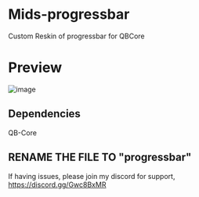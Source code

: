 # Mids-progressbar
Custom Reskin of progressbar for QBCore

# Preview

![image](https://user-images.githubusercontent.com/100185331/186033695-460f51f5-cb34-410d-b717-51f98ba7cd40.png)



## Dependencies

QB-Core

## RENAME THE FILE TO "progressbar"

If having issues, please join my discord for support, https://discord.gg/Gwc8BxMR


